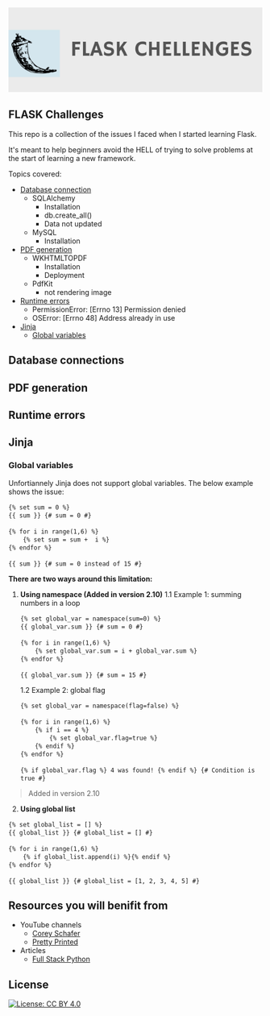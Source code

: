 <div align="center">
	<img src="https://github.com/Mosallamy/FLASK-challenges/raw/main/Header.png">
</div>

## FLASK Challenges
This repo is a collection of the issues I faced when I started learning Flask.

It's meant to help beginners avoid the HELL of trying to solve problems at the start of learning a new framework.

Topics covered:
 - [Database connection](#Database-connections)
	 - SQLAlchemy
		 - Installation
		 - db.create_all()
		 - Data not updated
	 - MySQL
		 - Installation
 - [PDF generation](#PDF-generation)
	 - WKHTMLTOPDF
		 - Installation
		 - Deployment
	 - PdfKit
		 - not rendering image
 - [Runtime errors](#Runtime-errors)
	 - PermissionError: [Errno 13] Permission denied
	 - OSError: [Errno 48] Address already in use
 - [Jinja](#Jinja)
	 - [Global variables](#Global-variables)

## Database connections
##  PDF generation
## Runtime errors
## Jinja
### Global variables
Unfortiannely Jinja does not support global variables. The below example shows the issue:
```jinja2
{% set sum = 0 %}
{{ sum }} {# sum = 0 #}

{% for i in range(1,6) %}  
	{% set sum = sum +  i %}  
{% endfor %}

{{ sum }} {# sum = 0 instead of 15 #}
```
**There are two ways around this limitation:**
 1. **Using namespace (Added in version 2.10)**
	 1.1 Example 1: summing numbers in a loop 
	```jinja2
	{% set global_var = namespace(sum=0) %}  
	{{ global_var.sum }} {# sum = 0 #}

	{% for i in range(1,6) %}  
	    {% set global_var.sum = i + global_var.sum %}  
	{% endfor %}

	{{ global_var.sum }} {# sum = 15 #}
	```
	 1.2 Example 2: global flag 
	```jinja2
	{% set global_var = namespace(flag=false) %}  
	  
	{% for i in range(1,6) %}  
	    {% if i == 4 %}  
	        {% set global_var.flag=true %}  
	    {% endif %}  
	{% endfor %}  
	  
	{% if global_var.flag %} 4 was found! {% endif %} {# Condition is true #}
	```
> Added in version 2.10
 2. **Using global list**
```jinja2
{% set global_list = [] %}  
{{ global_list }} {# global_list = [] #}  

{% for i in range(1,6) %}  
    {% if global_list.append(i) %}{% endif %}  
{% endfor %}  
  
{{ global_list }} {# global_list = [1, 2, 3, 4, 5] #}
```
## Resources you will benifit from
 - YouTube channels
	 -  [Corey Schafer](https://www.youtube.com/c/Coreyms)
	 - [Pretty Printed](https://www.youtube.com/c/PrettyPrintedTutorials)
 - Articles
	 - [Full Stack Python](https://www.fullstackpython.com)

## License

[![License: CC BY 4.0](https://img.shields.io/badge/License-CC%20BY%204.0-lightgrey.svg)](https://creativecommons.org/licenses/by/4.0/)
